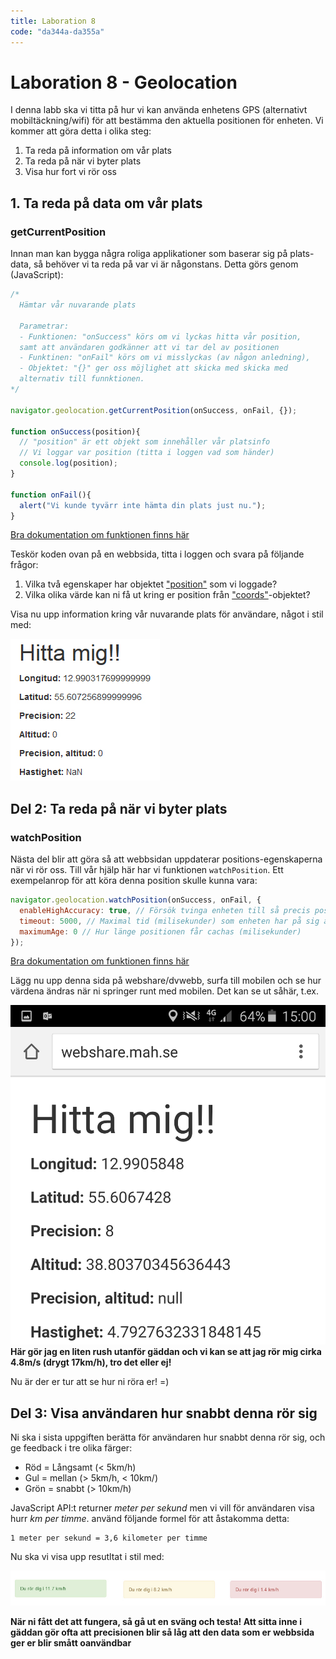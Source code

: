```yaml
---
title: Laboration 8
code: "da344a-da355a"
---
```


# Laboration 8 - Geolocation

I denna labb ska vi titta på hur vi kan använda enhetens GPS (alternativt mobiltäckning/wifi) för att bestämma den aktuella positionen för enheten. Vi kommer att göra detta i olika steg:

1. Ta reda på information om vår plats
2. Ta reda på när vi byter plats
3. Visa hur fort vi rör oss

## 1. Ta reda på data om vår plats

### getCurrentPosition

Innan man kan bygga några roliga applikationer som baserar sig på plats-data, så behöver vi ta reda på var vi är någonstans. Detta görs genom (JavaScript):

```javascript
/*
  Hämtar vår nuvarande plats

  Parametrar:
  - Funktionen: "onSuccess" körs om vi lyckas hitta vår position,
  samt att användaren godkänner att vi tar del av positionen
  - Funktinen: "onFail" körs om vi misslyckas (av någon anledning),
  - Objektet: "{}" ger oss möjlighet att skicka med skicka med
  alternativ till funnktionen.
*/

navigator.geolocation.getCurrentPosition(onSuccess, onFail, {});

function onSuccess(position){
  // "position" är ett objekt som innehåller vår platsinfo
  // Vi loggar var position (titta i loggen vad som händer)
  console.log(position);
}

function onFail(){
  alert("Vi kunde tyvärr inte hämta din plats just nu.");
}
```

[Bra dokumentation om funktionen finns här](https://developer.mozilla.org/en-US/docs/Web/API/Geolocation/getCurrentPosition)

Teskör koden ovan på en webbsida, titta i loggen och svara på följande frågor:

1. Vilka två egenskaper har objektet ["position"](https://developer.mozilla.org/en-US/docs/Web/API/Position) som vi loggade?
2. Vilka olika värde kan ni få ut kring er position från ["coords"](https://developer.mozilla.org/en-US/docs/Web/API/Position/coords)-objektet?

Visa nu upp information kring vår nuvarande plats för användare, något i stil med:

![Geolocation](12/geo1.jpg)

## Del 2: Ta reda på när vi byter plats

### watchPosition

Nästa del blir att göra så att webbsidan uppdaterar positions-egenskaperna när vi rör oss. Till vår hjälp här har vi funktionen `watchPosition`. Ett exempelanrop för att köra denna position skulle kunna vara:

```javascript
navigator.geolocation.watchPosition(onSuccess, onFail, {
  enableHighAccuracy: true, // Försök tvinga enheten till så precis position som möjligt
  timeout: 5000, // Maximal tid (milisekunder) som enheten har på sig att reuturnera positionen
  maximumAge: 0 // Hur länge positionen får cachas (milisekunder)
});
```

[Bra dokumentation om funktionen finns här](https://developer.mozilla.org/en-US/docs/Web/API/Geolocation/watchPosition)

Lägg nu upp denna sida på webshare/dvwebb, surfa till mobilen och se hur värdena ändras när ni springer runt med mobilen. Det kan se ut såhär, t.ex.

![Geolocation](12/geo2.png) **Här gör jag en liten rush utanför gäddan och vi kan se att jag rör mig cirka 4.8m/s (drygt 17km/h), tro det eller ej!**

Nu är der er tur att se hur ni röra er! =)

## Del 3: Visa användaren hur snabbt denna rör sig

Ni ska i sista uppgiften berätta för användaren hur snabbt denna rör sig, och ge feedback i tre olika färger:

- Röd = Långsamt (< 5km/h)
- Gul = mellan (> 5km/h, < 10km/)
- Grön = snabbt (> 10km/h)

JavaScript API:t returner *meter per sekund* men vi vill för användaren visa hurr *km per timme*. använd följande formel för att åstakomma detta:

```
1 meter per sekund = 3,6 kilometer per timme
```

Nu ska vi visa upp resutltat i stil med:

![Geolocation](12/geo3.jpg)

**När ni fått det att fungera, så gå ut en sväng och testa! Att sitta inne i gäddan gör ofta att precisionen blir så låg att den data som er webbsida ger er blir smått oanvändbar**
